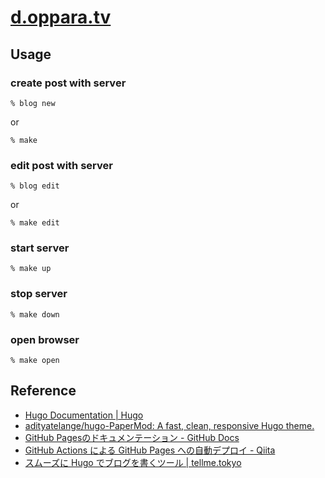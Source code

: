 # [d.oppara.tv](https://d.oppara.tv)


## Usage

### create post with server

```console
% blog new
```
or

```console
% make
```

### edit post with server

```console
% blog edit
```

or

```console
% make edit
```

### start server

```console
% make up
```

### stop server

```console
% make down
```

### open browser

```console
% make open
```

## Reference

- [Hugo Documentation | Hugo](https://gohugo.io/documentation/)
- [adityatelange/hugo-PaperMod: A fast, clean, responsive Hugo theme.](https://github.com/adityatelange/hugo-PaperMod)
- [GitHub Pagesのドキュメンテーション - GitHub Docs](https://docs.github.com/ja/pages)
- [GitHub Actions による GitHub Pages への自動デプロイ - Qiita](https://qiita.com/peaceiris/items/d401f2e5724fdcb0759d)
- [スムーズに Hugo でブログを書くツール | tellme.tokyo](https://tellme.tokyo/post/2018/10/16/write-blog-smoothly/)

